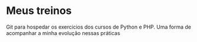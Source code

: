 # Meus treinos
 Git para hospedar os exercicios dos cursos de Python e PHP.
 Uma forma de acompanhar a minha evolução nessas práticas
